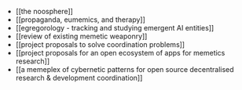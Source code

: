 - [[the noosphere]]
- [[propaganda, eumemics, and therapy]]
- [[egregorology - tracking and studying emergent AI entities]]
- [[review of existing memetic weaponry]]
- [[project proposals to solve coordination problems]]
- [[project proposals for an open ecosystem of apps for memetics research]]
- [[a memeplex of cybernetic patterns for open source decentralised research & development coordination]]